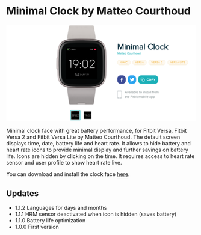 # Minimal Clock by Matteo Courthoud

![](screenshots/app.png)

Minimal clock face with great battery performance, for Fitbit Versa, Fitbit Versa 2 and Fitbit Versa Lite by Matteo Courthoud. The default screen displays time, date, battery life and heart rate. It allows to hide battery and heart rate icons to provide minimal display and further savings on battery life. Icons are hidden by clicking on the time. It requires access to heart rate sensor and user profile to show heart rate live.

You can download and install the clock face [here](https://gallery.fitbit.com/details/fb338486-0d4c-4f71-b0c7-508678c34195). 

## Updates

- 1.1.2 Languages for days and months
- 1.1.1 HRM sensor deactivated when icon is hidden (saves battery)
- 1.1.0 Battery life optimization
- 1.0.0 First version
